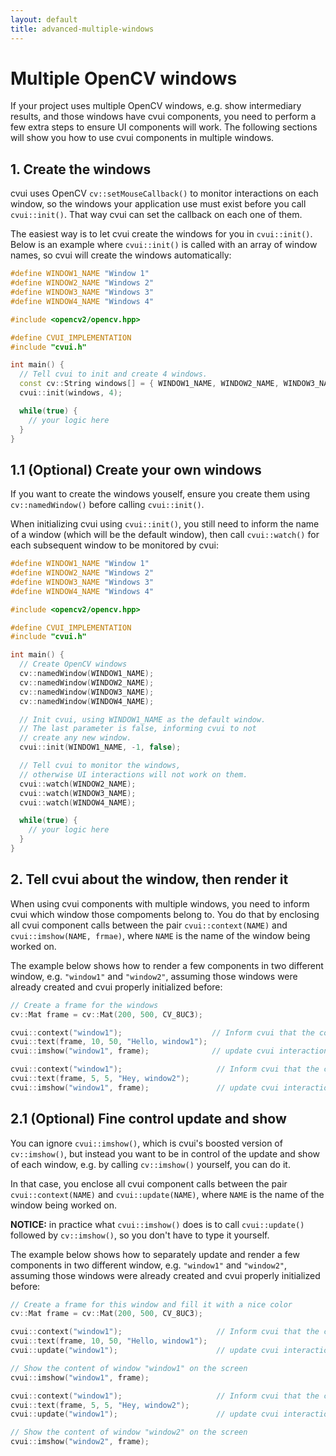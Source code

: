 ```yaml
---
layout: default
title: advanced-multiple-windows
---
```


# Multiple OpenCV windows

If your project uses multiple OpenCV windows, e.g. show intermediary results, and those windows have cvui components, you need to perform a few extra steps to ensure UI components will work. The following sections will show you how to use cvui components in multiple windows.

## 1. Create the windows

cvui uses OpenCV `cv::setMouseCallback()` to monitor interactions on each window, so the windows your application use must exist before you call `cvui::init()`. That way cvui can set the callback on each one of them.

The easiest way is to let cvui create the windows for you in `cvui::init()`. Below is an example where `cvui::init()` is called with an array of window names, so cvui will create the windows automatically:

```cpp
#define WINDOW1_NAME "Window 1"
#define WINDOW2_NAME "Windows 2"
#define WINDOW3_NAME "Windows 3"
#define WINDOW4_NAME "Windows 4"

#include <opencv2/opencv.hpp>

#define CVUI_IMPLEMENTATION
#include "cvui.h"

int main() {
  // Tell cvui to init and create 4 windows.
  const cv::String windows[] = { WINDOW1_NAME, WINDOW2_NAME, WINDOW3_NAME, WINDOW4_NAME };  
  cvui::init(windows, 4);

  while(true) {
    // your logic here
  }
}
```

## 1.1 (Optional) Create your own windows

If you want to create the windows youself, ensure you create them using `cv::namedWindow()` before calling `cvui::init()`.

When initializing cvui using `cvui::init()`, you still need to inform the name of a window (which will be the default window), then call `cvui::watch()` for each subsequent window to be monitored by cvui:

```cpp
#define WINDOW1_NAME "Window 1"
#define WINDOW2_NAME "Windows 2"
#define WINDOW3_NAME "Windows 3"
#define WINDOW4_NAME "Windows 4"

#include <opencv2/opencv.hpp>

#define CVUI_IMPLEMENTATION
#include "cvui.h"

int main() {
  // Create OpenCV windows
  cv::namedWindow(WINDOW1_NAME);
  cv::namedWindow(WINDOW2_NAME);
  cv::namedWindow(WINDOW3_NAME);
  cv::namedWindow(WINDOW4_NAME);

  // Init cvui, using WINDOW1_NAME as the default window.
  // The last parameter is false, informing cvui to not
  // create any new window.
  cvui::init(WINDOW1_NAME, -1, false);

  // Tell cvui to monitor the windows,
  // otherwise UI interactions will not work on them.
  cvui::watch(WINDOW2_NAME);
  cvui::watch(WINDOW3_NAME);
  cvui::watch(WINDOW4_NAME);

  while(true) {
    // your logic here
  }
}
```

## 2. Tell cvui about the window, then render it

When using cvui components with multiple windows, you need to inform cvui which window those compoments belong to. You do that by enclosing all cvui component calls between the pair `cvui::context(NAME)` and `cvui::imshow(NAME, frmae)`, where `NAME` is the name of the window being worked on.

The example below shows how to render a few components in two different window, e.g. `"window1"` and `"window2"`, assuming those windows were already created and cvui properly initialized before:

```cpp
// Create a frame for the windows
cv::Mat frame = cv::Mat(200, 500, CV_8UC3);

cvui::context("window1");                    // Inform cvui that the components to be rendered from now one belong to "window1"
cvui::text(frame, 10, 50, "Hello, window1");
cvui::imshow("window1", frame);              // update cvui interactions on window "window1" and show it

cvui::context("window1");                     // Inform cvui that the components to be rendered from now one belong to "window2"
cvui::text(frame, 5, 5, "Hey, window2");
cvui::imshow("window1", frame);               // update cvui interactions on window "window2"
```

## 2.1 (Optional) Fine control update and show

You can ignore `cvui::imshow()`, which is cvui's boosted version of `cv::imshow()`, but instead you want to be in control of the update and show of each window, e.g. by calling `cv::imshow()` yourself, you can do it.

In that case, you enclose all cvui component calls between the pair `cvui::context(NAME)` and `cvui::update(NAME)`, where `NAME` is the name of the window being worked on.

<div class="notice--info"><strong>NOTICE:</strong> in practice what <code>cvui::imshow()</code> does is to call <code>cvui::update()</code> followed by <code>cv::imshow()</code>, so you don't have to type it yourself.</div>

The example below shows how to separately update and render a few components in two different window, e.g. `"window1"` and `"window2"`, assuming those windows were already created and cvui properly initialized before:

```cpp
// Create a frame for this window and fill it with a nice color
cv::Mat frame = cv::Mat(200, 500, CV_8UC3);

cvui::context("window1");                     // Inform cvui that the components to be rendered from now one belong to "window1"
cvui::text(frame, 10, 50, "Hello, window1");
cvui::update("window1");                      // update cvui interactions on window "window1"

// Show the content of window "window1" on the screen
cvui::imshow("window1", frame);

cvui::context("window1");                     // Inform cvui that the components to be rendered from now one belong to "window2"
cvui::text(frame, 5, 5, "Hey, window2");
cvui::update("window1");                      // update cvui interactions on window "window2"

// Show the content of window "window2" on the screen
cvui::imshow("window2", frame);

```
